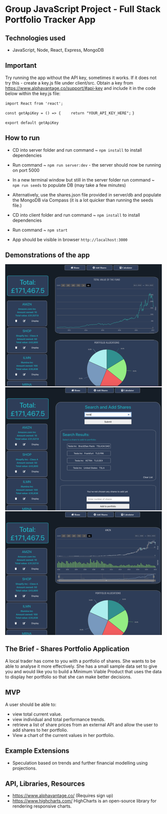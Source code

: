# Group JavaScript Project - Full Stack Portfolio Tracker App

## Technologies used
- JavaScript, Node, React, Express, MongoDB

## Important
Try running the app without the API key, sometimes it works. If it does not try this - create a key.js file under client/src.  Obtain a key from https://www.alphavantage.co/support/#api-key and include it in the code below within the key.js file:

`import React from 'react';`

`const getApiKey = () => {`
`    return "YOUR_API_KEY_HERE";`
 `}`
 
 `export default getApiKey`

## How to run
- CD into server folder and run command ~ `npm install` to install dependencies
- Run command ~ `npm run server:dev` - the server should now be running on port 5000
- In a new terminal window but still in the server folder run command ~ `npm run seeds` to populate DB (may take a few minutes)
- Alternatively, use the shares.json file provided in server/db and populate the MongoDB via Compass (it is a lot quicker than running the seeds file.)


- CD into client folder and run command ~ `npm install` to install dependencies
- Run command ~ `npm start`
- App should be visible in browser `http://localhost:3000`

## Demonstrations of the app
<img src="/demonstration/main.png" width="800" >
<img src="/demonstration/addShare.png" width="800" >
<img src="/demonstration/single.png" width="800" >


## The Brief - Shares Portfolio Application

A local trader has come to you with a portfolio of shares. She wants to be able to analyse it more effectively. She has a small sample data set to give you and would like you to build a Minimum Viable Product that uses the data to display her portfolio so that she can make better decisions.

## MVP

A user should be able to:

- view total current value.
- view individual and total performance trends.
- retrieve a list of share prices from an external API and allow the user to add shares to her portfolio.
- View a chart of the current values in her portfolio.

## Example Extensions

- Speculation based on trends and further financial modelling using projections.

## API, Libraries, Resources

- https://www.alphavantage.co/ (Requires sign up)
- https://www.highcharts.com/ HighCharts is an open-source library for rendering responsive charts.